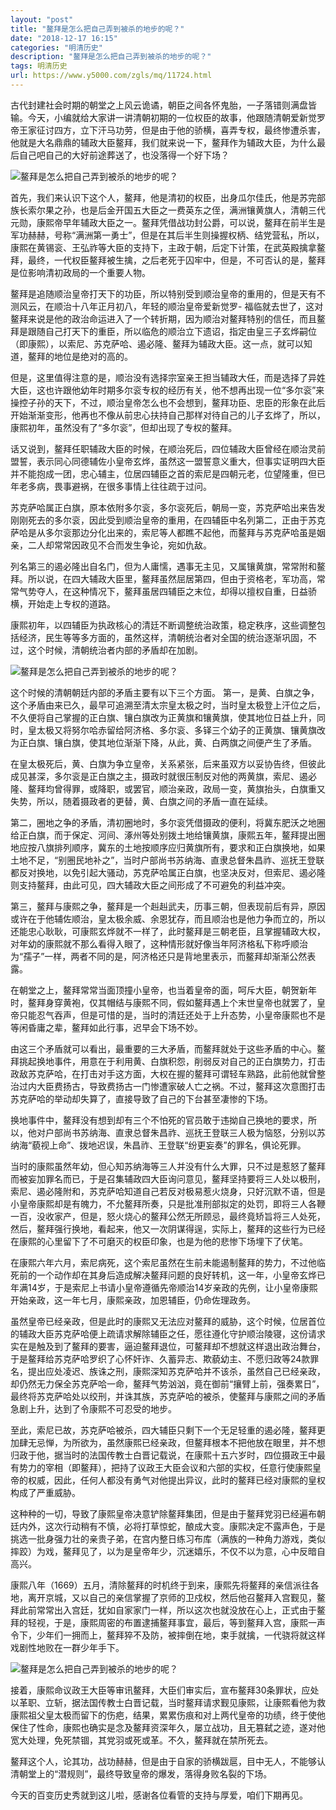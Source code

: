 ```yaml
---
layout: "post"
title: "鳌拜是怎么把自己弄到被杀的地步的呢？"
date: "2018-12-17 16:15"
categories: "明清历史"
description: "鳌拜是怎么把自己弄到被杀的地步的呢？"
tags: 明清历史
url: https://www.y5000.com/zgls/mq/11724.html
---
```






古代封建社会时期的朝堂之上风云诡谲，朝臣之间各怀鬼胎，一子落错则满盘皆输。今天，小编就给大家讲一讲清朝初期的一位权臣的故事，他跟随清朝爱新觉罗帝王家征讨四方，立下汗马功劳，但是由于他的骄横，喜弄专权，最终惨遭杀害，他就是大名鼎鼎的辅政大臣鳌拜，我们就来说一下，鳌拜作为辅政大臣，为什么最后自己吧自己的大好前途葬送了，也没落得一个好下场？

![鳌拜是怎么把自己弄到被杀的地步的呢？](/uploads/allimg/170122/6-1F12211020V00.JPG)

首先，我们来认识下这个人，鳌拜，他是清初的权臣，出身瓜尔佳氏，他是苏完部族长索尔果之孙，也是后金开国五大臣之一费英东之侄，满洲镶黄旗人，清朝三代元勋，康熙帝早年辅政大臣之一。鳌拜凭借战功封公爵，可以说，鳌拜在前半生是军功赫赫，号称“满洲第一勇士”，但是在其后半生则操握权柄、结党营私，所以，康熙在黄锡衮、王弘祚等大臣的支持下，主政于朝，后定下计策，在武英殿擒拿鳌拜，最终，一代权臣鳌拜被生擒，之后老死于囚牢中，但是，不可否认的是，鳌拜是位影响清初政局的一个重要人物。

鳌拜是追随顺治皇帝打天下的功臣，所以特别受到顺治皇帝的重用的，但是天有不测风云，在顺治十八年正月初八，年轻的顺治皇帝爱新觉罗-
福临就去世了，这对鳌拜来说是他的政治命运进入了一个转折期，因为顺治对鳌拜特别的信任，而且鳌拜是跟随自己打天下的重臣，所以临危的顺治立下遗诏，指定由皇三子玄烨嗣位（即康熙），以索尼、苏克萨哈、遏必隆、鳌拜为辅政大臣。这一点，就可以知道，鳌拜的地位是绝对的高的。

但是，这里值得注意的是，顺治没有选择宗室亲王担当辅政大任，而是选择了异姓大臣，这也许跟他幼年时期多尔衮专权的经历有关，他不想再出现一位“多尔衮”来操控子孙的天下，不过，顺治皇帝怎么也不会想到，鳌拜功臣、忠臣的形象在此后开始渐渐变形，他再也不像从前忠心扶持自己那样对待自己的儿子玄烨了，所以，康熙初年，虽然没有了“多尔衮”，但却出现了专权的鳌拜。

话又说到，鳌拜任职辅政大臣的时候，在顺治死后，四位辅政大臣曾经在顺治灵前盟誓，表示同心同德辅佐小皇帝玄烨，虽然这一盟誓意义重大，但事实证明四大臣并不能抱成一团，忠心辅主，位居四辅臣之首的索尼是四朝元老，位望隆重，但已年老多病，畏事避祸，在很多事情上往往疏于过问。

苏克萨哈属正白旗，原本依附多尔衮，多尔衮死后，朝局一变，苏克萨哈出来告发刚刚死去的多尔衮，因此受到顺治皇帝的重用，在四辅臣中名列第二，正由于苏克萨哈是从多尔衮那边分化出来的，索尼等人都瞧不起他，而鳌拜与苏克萨哈虽是姻亲，二人却常常因政见不合而发生争论，宛如仇敌。

列名第三的遏必隆出自名门，但为人庸懦，遇事无主见，又属镶黄旗，常常附和鳌拜。所以说，在四大辅政大臣里，鳌拜虽然屈居第四，但由于资格老，军功高，常常气势夺人，在这种情况下，鳌拜虽居四辅臣之末位，却得以擅权自重，日益骄横，开始走上专权的道路。

康熙初年，以四辅臣为执政核心的清廷不断调整统治政策，稳定秩序，这些调整包括经济，民生等等多方面的，虽然这样，清朝统治者对全国的统治逐渐巩固，不过，这个时候，清朝统治者内部的矛盾却在加剧。

![鳌拜是怎么把自己弄到被杀的地步的呢？](/uploads/allimg/170122/6-1F1221100053U.JPG)

这个时候的清朝朝廷内部的矛盾主要有以下三个方面。
第一，是黄、白旗之争，这个矛盾由来已久，最早可追溯至清太宗皇太极之时，当时皇太极登上汗位之后，不久便将自己掌握的正白旗、镶白旗改为正黄旗和镶黄旗，使其地位日益上升，同时，皇太极又将努尔哈赤留给阿济格、多尔衮、多铎三个幼子的正黄旗、镶黄旗改为正白旗、镶白旗，使其地位渐渐下降，从此，黄、白两旗之间便产生了矛盾。

在皇太极死后，黄、白旗为争立皇帝，关系紧张，后来虽双方以妥协告终，但彼此成见甚深，多尔衮是正白旗之主，摄政时就很压制反对他的两黄旗，索尼、遏必隆、鳌拜均曾得罪，或降职，或罢官，顺治亲政，政局一变，黄旗抬头，白旗重又失势，所以，随着摄政者的更替，黄、白旗之间的矛盾一直在延续。

第二，圈地之争的矛盾，清初圈地时，多尔衮凭借摄政的便利，将冀东肥沃之地圈给正白旗，而于保定、河间、涿州等处别拨土地给镶黄旗，康熙五年，鳌拜提出圈地应按八旗排列顺序，冀东的土地按顺序应归黄旗所有，要求和正白旗换地，如果土地不足，“别圈民地补之”，当时户部尚书苏纳海、直隶总督朱昌祚、巡抚王登联都反对换地，以免引起大骚动，苏克萨哈属正白旗，也坚决反对，但索尼、遏必隆则支持鳌拜，由此可见，四大辅政大臣之间形成了不可避免的利益冲突。

第三，鳌拜与康熙之争，鳌拜是一个赳赳武夫，历事三朝，但表现前后有异，原因或许在于他辅佐顺治，皇太极余威、余恩犹存，而且顺治也是他力争而立的，所以还能忠心耿耿，可康熙玄烨就不一样了，此时鳌拜是三朝老臣，且掌握辅政大权，对年幼的康熙就不那么看得入眼了，这种情形就好像当年阿济格私下称呼顺治为“孺子”一样，两者不同的是，阿济格还只是背地里表示，而鳌拜却渐渐公然表露。

在朝堂之上，鳌拜常常当面顶撞小皇帝，也当着皇帝的面，呵斥大臣，朝贺新年时，鳌拜身穿黄袍，仅其帽结与康熙不同，假如鳌拜遇上个末世皇帝也就罢了，皇帝只能忍气吞声，但是可惜的是，当时的清廷还处于上升态势，小皇帝康熙也不是等闲昏庸之辈，鳌拜如此行事，迟早会下场不妙。

由这三个矛盾就可以看出，最重要的三大矛盾，而鳌拜就处于这些矛盾的中心。鳌拜挑起换地事件，用意在于利用黄、白旗积怨，削弱反对自己的正白旗势力，打击政敌苏克萨哈，在打击对手这方面，大权在握的鳌拜可谓轻车熟路，此前他就曾整治过内大臣费扬古，导致费扬古一门惨遭家破人亡之祸。不过，鳌拜这次意图打击苏克萨哈的举动却失算了，直接导致了自己的下台甚至凄惨的下场。

换地事件中，鳌拜没有想到却有三个不怕死的官员敢于违拗自己换地的要求，所以，他对户部尚书苏纳海、直隶总督朱昌祚、巡抚王登联三人极为恼怒，分别以苏纳海“藐视上命”、拨地迟误，朱昌祚、王登联“纷更妄奏”的罪名，俱论死罪。

当时的康熙虽然年幼，但心知苏纳海等三人并没有什么大罪，只不过是惹怒了鳌拜而被妄加罪名而已，于是召集辅政四大臣询问意见，鳌拜坚持要将三人处以极刑，索尼、遏必隆附和，苏克萨哈知道自己若反对极易惹火烧身，只好沉默不语，但是小皇帝康熙却是有魄力，不允鳌拜所奏，只是批准刑部拟定的处罚，即将三人各鞭一百，没收家产，但是，怒火烧心的鳌拜公然无所顾忌，最终竟矫旨将三人处死，然后，鳌拜强行换地，看起来，他又一次阴谋得逞，实际上，鳌拜的这些行为已经在康熙的心里留下了不可磨灭的权臣印象，也是为他的悲惨下场埋下了伏笔。

在康熙六年六月，索尼病死，这个索尼虽然在生前未能遏制鳌拜的势力，不过他临死前的一个动作却在其身后造成解决鳌拜问题的良好转机，这一年，小皇帝玄烨已年满14岁，于是索尼上书请小皇帝遵循先帝顺治14岁亲政的先例，让小皇帝康熙开始亲政，这一年七月，康熙亲政，加恩辅臣，仍命佐理政务。

虽然皇帝已经亲政，但是此时的康熙又无法应对鳌拜的威胁，这个时候，位居首位的辅政大臣苏克萨哈便上疏请求解除辅臣之任，愿往遵化守护顺治陵寝，这份请求实在是触及到了鳌拜的要害，逼迫鳌拜退位，可鳌拜却不想就这样退出政治舞台，于是鳌拜给苏克萨哈罗织了心怀奸诈、久蓄异志、欺藐幼主、不愿归政等24款罪名，提出应处凌迟、族诛之刑，康熙深知苏克萨哈并不该杀，虽然自己已经亲政，却仍然无力保全苏克萨哈一命，鳌拜气势汹汹，竟在御前“攘臂上前，强奏累日”，最终将苏克萨哈处以绞刑，并诛其族，苏克萨哈的被杀，使鳌拜与康熙之间的矛盾急剧上升，达到了令康熙不可忍受的地步。

至此，索尼已故，苏克萨哈被杀，四大辅臣只剩下一个无足轻重的遏必隆，鳌拜更加肆无忌惮，为所欲为，虽然康熙已经亲政，但鳌拜根本不把他放在眼里，并不想归政于他，据当时的法国传教士白晋记载说，在康熙十五六岁时，四位摄政王中最有势力的宰相（即鳌拜），把持了议政王大臣会议和六部的实权，任意行使康熙皇帝的权威，因此，任何人都没有勇气对他提出异议，此时的鳌拜已经对康熙的皇权构成了严重威胁。

这种种的一切，导致了康熙皇帝决意铲除鳌拜集团，但是由于鳌拜党羽已经遍布朝廷内外，这次行动稍有不慎，必将打草惊蛇，酿成大变。康熙决定不露声色，于是挑选一批身强力壮的亲贵子弟，在宫内整日练习布库（满族的一种角力游戏，类似摔跤）为戏，鳌拜见了，以为是皇帝年少，沉迷嬉乐，不仅不以为意，心中反暗自高兴。

康熙八年（1669）五月，清除鳌拜的时机终于到来，康熙先将鳌拜的亲信派往各地，离开京城，又以自己的亲信掌握了京师的卫戍权，然后他召鳌拜入宫觐见，鳌拜此前常常出入宫廷，犹如自家家门一样，所以这次也就没放在心上，正式由于鳌拜的轻视，于是，康熙周密的布置逮捕鳌拜事宜，最后，等到鳌拜入宫，康熙一声令下，少年们一拥而上，鳌拜猝不及防，被摔倒在地，束手就擒，一代骁将就这样戏剧性地败在一群少年手下。

![鳌拜是怎么把自己弄到被杀的地步的呢？](/uploads/allimg/170122/6-1F12211011A30.JPG)

接着，康熙命议政王大臣等审讯鳌拜，大臣们审实后，宣布鳌拜30条罪状，应处以革职、立斩，据法国传教士白晋记载，当时鳌拜请求觐见康熙，让康熙看他为救康熙祖父皇太极而留下的伤疤，结果，累累伤痕和对上两代皇帝的功绩，终于使他保住了性命，康熙也确实是念及鳌拜资深年久，屡立战功，且无篡弑之迹，遂对他宽大处理，免死禁锢，其党羽或死或革。不久，鳌拜就在禁所死去。

鳌拜这个人，论其功，战功赫赫，但是由于自家的骄横跋扈，目中无人，不能够认清朝堂上的“潜规则”，最终导致皇帝的爆发，落得身败名裂的下场。

今天的百变历史秀就到这儿啦，感谢各位看管的支持与厚爱，咱们下期再见。
